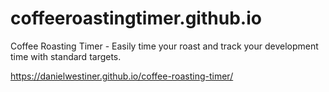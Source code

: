 # coffeeroastingtimer.github.io
Coffee Roasting Timer - Easily time your roast and track your development time with standard targets.

https://danielwestiner.github.io/coffee-roasting-timer/
